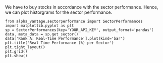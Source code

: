 We have to buy stocks in accordance with the sector performance. Hence, we can plot historgrams for the sector performance.

    from alpha_vantage.sectorperformance import SectorPerformances
    import matplotlib.pyplot as plt
    sp = SectorPerformances(key='YOUR_API_KEY', output_format='pandas')
    data, meta_data = sp.get_sector()
    data['Rank A: Real-Time Performance'].plot(kind='bar')
    plt.title('Real Time Performance (%) per Sector')
    plt.tight_layout()
    plt.grid()
    plt.show()
